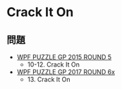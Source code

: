 # Crack It On

## 問題
- [WPF PUZZLE GP 2015 ROUND 5](../questions/wpfpgp2015-5.md)
	- 10-12. Crack It On
- [WPF PUZZLE GP 2017 ROUND 6x](../questions/wpfpgp2017-6x.md)
	- 13\. Crack It On
